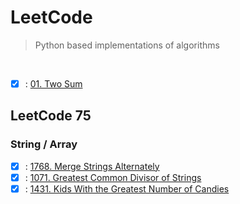 # LeetCode
>
> Python based implementations of algorithms

<br>

- [x] : [01. Two Sum](01_two_sum.py)

## LeetCode 75

### String / Array

- [x] : [1768. Merge Strings Alternately](LeetCode75/Array_String/01_merge_strings_alternately.py)
- [x] : [1071. Greatest Common Divisor of Strings](LeetCode75/Array_String/02_greatest_common_divisor_of_strings.py)
- [x] : [1431. Kids With the Greatest Number of Candies](LeetCode75/Array_String/03_kids_with_the_greatest_number_of_candies.py)
